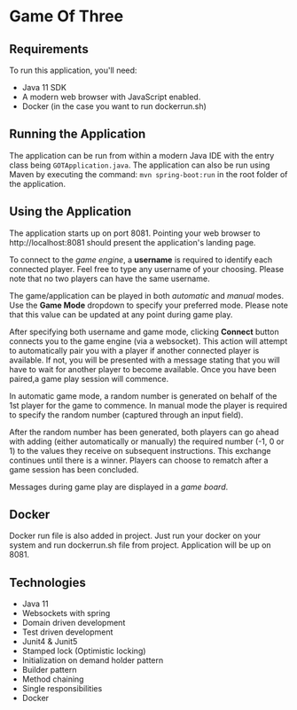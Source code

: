 # Game Of Three

## Requirements
To run this application, you'll need:
- Java 11 SDK
- A modern web browser with JavaScript enabled.
- Docker (in the case you want to run dockerrun.sh)

## Running the Application
The application can be run from within a modern Java IDE with the entry class being `GOTApplication.java`.
The application can also be run using Maven by executing the command: `mvn spring-boot:run` in the root folder of the application.

## Using the Application
The application starts up on port 8081. Pointing your web browser to http://localhost:8081 should present
the application's landing page.

To connect to the _game engine_, a **username** is required to identify each connected player. Feel free to type
any username of your choosing. Please note that no two players can have the same username.

The game/application can be played in both _automatic_ and _manual_ modes. Use the **Game Mode** dropdown to
specify your preferred mode. Please note that this value can be updated at any point during game play.

After specifying both username and game mode, clicking **Connect** button connects you to the game engine (via a websocket).
This action will attempt to automatically pair you with a player if another connected player is available. If not, you will be presented
with a message stating that you will have to wait for another player to become available. Once you have been paired,a game play session will commence.

In automatic game mode, a random number is generated on behalf of the 1st player for the game to commence. In manual mode
the player is required to specify the random number (captured through an input field).

After the random number has been generated, both players can go ahead with adding (either automatically or manually) the required number (-1, 0 or 1) 
to the values they receive on subsequent instructions. This exchange continues until there is a winner.
Players can choose to rematch after a game session has been concluded.

Messages during game play are displayed in a _game board_.

## Docker
Docker run file is also added in project. Just run your docker on your system and run dockerrun.sh file from project. Application will be up on 8081.

## Technologies
- Java 11
- Websockets with spring
- Domain driven development
- Test driven development
- Junit4 & Junit5
- Stamped lock (Optimistic locking)
- Initialization on demand holder pattern
- Builder pattern
- Method chaining
- Single responsibilities
- Docker

